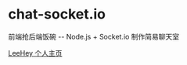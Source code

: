 chat-socket.io
==============

前端抢后端饭碗 -- Node.js + Socket.io 制作简易聊天室

<a href="http://leehey.org">LeeHey 个人主页</a>

